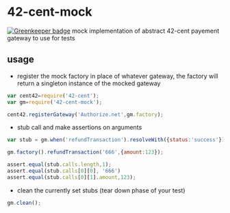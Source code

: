 # 42-cent-mock

[![Greenkeeper badge](https://badges.greenkeeper.io/continuous-software/42-cent-mock.svg)](https://greenkeeper.io/)
mock implementation of abstract 42-cent payement gateway to use for tests

## usage

* register the mock factory in place of whatever gateway, the factory will return a singleton instance of the mocked gateway

```Javascript
var cent42=require('42-cent');
var gm=require('42-cent-mock');

cent42.registerGateway('Authorize.net',gm.factory);

```

* stub call and make assertions on arguments
```Javascript
var stub = gm.when('refundTransaction').resolveWith({status:'success'});

gm.factory().refundTransaction('666',{amount:123});

assert.equal(stub.calls.length,1);
assert.equal(stub.calls[0][0], '666')
assert.equal(stub.calls[0][1].amount,123);
```
* clean the currently set stubs (tear down phase of your test)

```Javascript
gm.clean();
```
